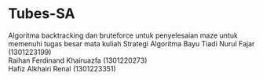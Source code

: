 # Tubes-SA
Algoritma backtracking dan bruteforce untuk penyelesaian maze untuk memenuhi tugas besar mata kuliah Strategi Algoritma
Bayu Tiadi Nurul Fajar (1301223199)  
Raihan Ferdinand Khairuazfa (1301220273)  
Hafiz Alkhairi Renal (1301223351)  

